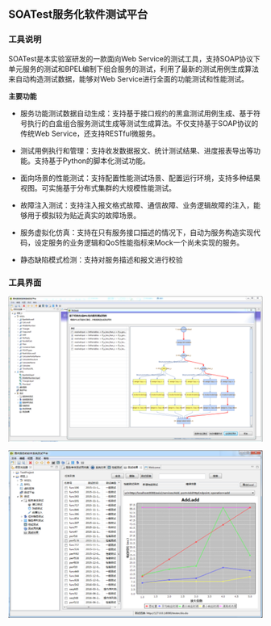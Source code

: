 ## SOATest服务化软件测试平台

### 工具说明

SOATest是本实验室研发的一款面向Web Service的测试工具，支持SOAP协议下单元服务的测试和BPEL编制下组合服务的测试，利用了最新的测试用例生成算法来自动构造测试数据，能够对Web Service进行全面的功能测试和性能测试。

**主要功能**

* 服务功能测试数据自动生成：支持基于接口规约的黑盒测试用例生成、基于符号执行的白盒组合服务测试生成等测试生成算法。不仅支持基于SOAP协议的传统Web Service，还支持RESTful微服务。

* 测试用例执行和管理：支持收发数据报文、统计测试结果、进度报表导出等功能。支持基于Python的脚本化测试功能。

* 面向场景的性能测试：支持配置性能测试场景、配置运行环境，支持多种结果视图。可实施基于分布式集群的大规模性能测试。

* 故障注入测试：支持注入报文格式故障、通信故障、业务逻辑故障的注入，能够用于模拟较为贴近真实的故障场景。

* 服务虚拟化仿真：支持在只有服务接口描述的情况下，自动为服务构造实现代码，设定服务的业务逻辑和QoS性能指标来Mock一个尚未实现的服务。

* 静态缺陷模式检测：支持对服务描述和报文进行校验


### 工具界面

![](SOATest1.png)

![](SOATest2.png)